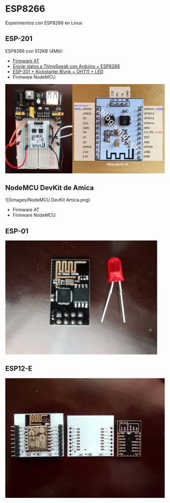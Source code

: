 # ESP8266
Experimentos con ESP8266 en Linux

## ESP-201 ##

ESP8266 con 512KB (4Mb):
* [Firmware AT](./ESP201_AT.md)
* [Enviar datos a ThingSpeak con Arduino + ESP8266](./ThingSpeak)
* [ESP-201 + Kickstarter Blynk + DHT11 + LED](./Blynk)
* Firmware NodeMCU

![](images/ESP201-1.png)

## NodeMCU DevKit de Amica ##

![](images/NodeMCU DevKit Amica.png)
* Firmware AT
* Firmware NodeMCU

## ESP-01 ##

![](images/ESP01-1.png)

## ESP12-E ##

![](images/ESP12E-1.png)
